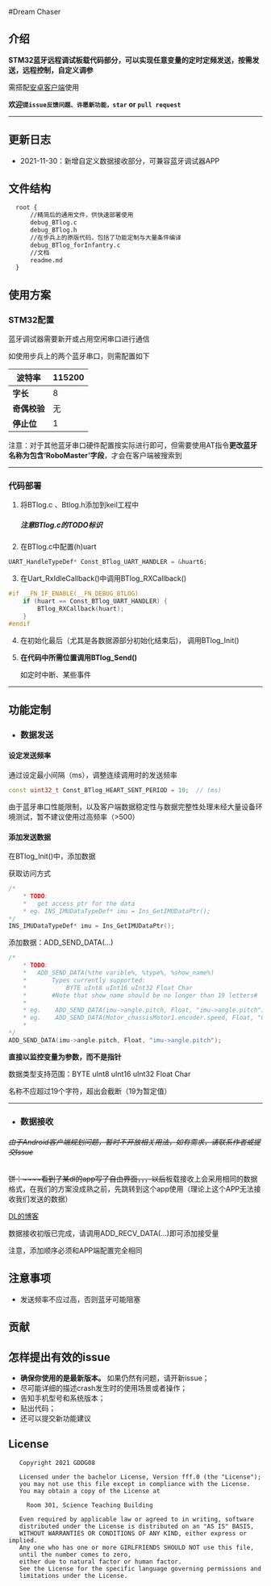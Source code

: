 

#Dream Chaser

## 介绍

**STM32蓝牙远程调试板载代码部分，可以实现任意变量的定时定频发送，按需发送，远程控制，自定义调参**

需搭配[安卓客户端](https://gitee.com/bitrm2022hardware/dream-chaser-debug)使用

**欢迎`提issue反馈问题、许愿新功能，star` or `pull request`**  

****

## 更新日志

- 2021-11-30：新增自定义数据接收部分，可兼容蓝牙调试器APP



## 文件结构

```xml
  root {
      //精简后的通用文件，供快速部署使用
      debug_BTlog.c
      debug_BTlog.h
      //在步兵上的原版代码，包括了功能定制与大量条件编译
      debug_BTlog_forInfantry.c    
      //文档
      readme.md 
  }
```

## 使用方案 

### STM32配置

蓝牙调试器需要新开或占用空闲串口进行通信

如使用步兵上的两个蓝牙串口，则需配置如下

| **波特率**   | 115200 |
| ------------ | ------ |
| **字长**     | 8      |
| **奇偶校验** | 无     |
| **停止位**   | 1      |

注意：对于其他蓝牙串口硬件配置按实际进行即可，但需要使用AT指令**更改蓝牙名称为包含‘RoboMaster’字段**，才会在客户端被搜索到

------

### 代码部署

1. 将BTlog.c 、Btlog.h添加到keil工程中

   ##### 注意BTlog.c的TODO标识

2. 在BTlog.c中配置(h)uart

```c++
UART_HandleTypeDef* Const_BTlog_UART_HANDLER = &huart6;
```

3. 在Uart_RxIdleCallback()中调用BTlog_RXCallback()


```c++
#if __FN_IF_ENABLE(__FN_DEBUG_BTLOG)
    if (huart == Const_BTlog_UART_HANDLER) {
        BTlog_RXCallback(huart);
    }
#endif
```

4. 在初始化最后（尤其是各数据源部分初始化结束后)， 调用BTlog_Init()

   

5. **在代码中所需位置调用BTlog_Send()**

   如定时中断、某些事件

------

## 功能定制

- ### 数据发送

#### 设定发送频率

通过设定最小间隔（ms），调整连续调用时的发送频率

```c++
const uint32_t Const_BTlog_HEART_SENT_PERIOD = 10;  // (ms)
```

由于蓝牙串口性能限制，以及客户端数据稳定性与数据完整性处理未经大量设备环境测试，暂不建议使用过高频率（>500）



#### 添加发送数据

在BTlog_Init()中，添加数据

获取访问方式

```c++
/*
    * TODO: 
    *   get access ptr for the data
    * eg. INS_IMUDataTypeDef* imu = Ins_GetIMUDataPtr();
*/
INS_IMUDataTypeDef* imu = Ins_GetIMUDataPtr();
```

添加数据：ADD_SEND_DATA(...)

```c++
/*
    * TODO: 
    *   ADD_SEND_DATA(%the varible%, %type%, %show_name%)
    *       Types currently supported:
    *           BYTE uInt8 uInt16 uInt32 Float Char 
    *       #Note that show_name should be no longer than 19 letters#
    * 
    * eg.    ADD_SEND_DATA(imu->angle.pitch, Float, "imu->angle.pitch");
    * eg.    ADD_SEND_DATA(Motor_chassisMotor1.encoder.speed, Float, "Chassis_Motor1_spd");
    * 
*/
ADD_SEND_DATA(imu->angle.pitch, Float, "imu->angle.pitch");
```
**直接以监控变量为参数，而不是指针**

数据类型支持范围：BYTE uInt8 uInt16 uInt32 Float Char

名称不应超过19个字符，超出会截断（19为暂定值）

------



- ### 数据接收

###### ~~由于Android客户端规划问题，暂时不开放相关用法，如有需求，请联系作者或提交Issue~~

~~饼：~~~~看到了某dl的app写了自由界面，，，以后~~板载接收上会采用相同的数据格式，在我们的方案没成熟之前，先跳转到这个app使用（理论上这个APP无法接收我们发送的数据）

[DL的博客](https://www.jianshu.com/p/1a8262492619)

数据接收初版已完成，请调用ADD_RECV_DATA(...)即可添加接受量

注意，添加顺序必须和APP端配置完全相同



## 注意事项

- 发送频率不应过高，否则蓝牙可能阻塞



## 贡献

## 怎样提出有效的issue

- **确保你使用的是最新版本。** 如果仍然有问题，请开新issue；
- 尽可能详细的描述crash发生时的使用场景或者操作；
- 告知手机型号和系统版本；
- 贴出代码；
- 还可以提交新功能建议

## License

```
   Copyright 2021 GDDG08

   Licensed under the bachelor License, Version fff.0 (the "License");
   you may not use this file except in compliance with the License.
   You may obtain a copy of the License at

     Room 301, Science Teaching Building

   Even required by applicable law or agreed to in writing, software
   distributed under the License is distributed on an "AS IS" BASIS,
   WITHOUT WARRANTIES OR CONDITIONS OF ANY KIND, either express or implied.
   Any one who has one or more GIRLFRIENDS SHOULD NOT use this file, 
   until the number comes to zero, 
   either due to natural factor or human factor.
   See the License for the specific language governing permissions and
   limitations under the License.
```